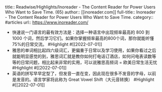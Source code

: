 title:: Readwise/Highlights/Inoreader - The Content Reader for Power Users Who Want to Save Time. (65)
author:: [[inoreader.com]]
full-title:: Inoreader - The Content Reader for Power Users Who Want to Save Time.
category:: #articles
url:: https://www.inoreader.com/

- 快速说一门语言的最有效方法是：选择一种语言中出现频率最高的 800 到 1000 个词，然后学习它们。如果你掌握频率最高的800个词，那你就能听懂75%的日常交流。 #Highlight #[[2022-07-01]]
- 雅思的单词相比起四六级词汇，更偏重于日常以及学习使用，如果你看过之后就能明显感觉的到，雅思词汇就是教你如何打电话订酒店，如何问电表读数等等的日常问题，相比起来非常的实用，可以说雅思高频词 = 欧美日常生活无忧 #Highlight #[[2022-07-01]]
- 英语的拼写早早定型了，但发音一直在变，因此现在很多不发音的字母，以前是发音的。语言学家将此称为 Great Vowel Shift（大元音转换） #Highlight #[[2022-07-01]]